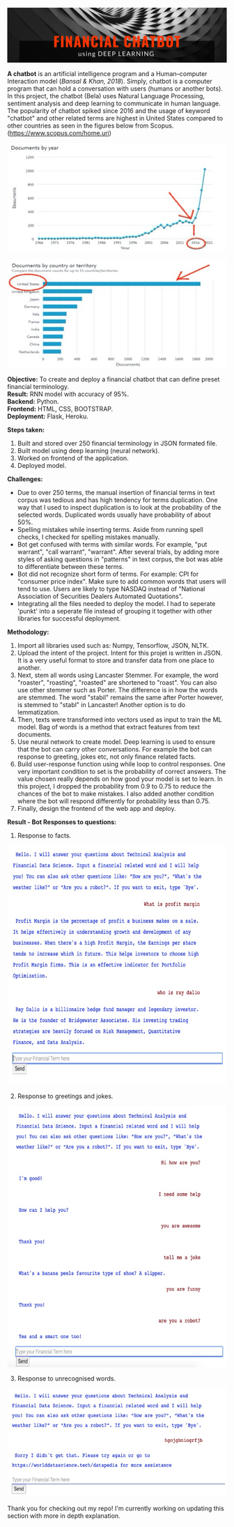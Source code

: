 ![Title](https://github.com/Hafizah/Financial-Chatbot-Model-Deployment-Using-Deep-Learning/blob/main/result%20images/Title.png)

**A chatbot** is an artificial intelligence program and a Human–computer Interaction model (*Bansal & Khan, 2018*). Simply, chatbot is a computer program that can hold a conversation with users (humans or another bots). In this project, the chatbot (Bela) uses Natural Language Processing, sentiment analysis and deep learning to communicate in human language. The popularity of chatbot spiked since 2016 and the usage of keyword "chatbot" and other related terms are highest in United States compared to other countries as seen in the figures below from Scopus. (https://www.scopus.com/home.uri)

<p align="center">
  <img width="600" height="250" src="https://github.com/Hafizah/Financial-Chatbot-Model-Deployment-Using-Deep-Learning/blob/main/result%20images/Year_.jpg">
</p>

<p align="center">
  <img width="600" height="250" src="https://github.com/Hafizah/Financial-Chatbot-Model-Deployment-Using-Deep-Learning/blob/main/result%20images/Country_.jpg">
</p>

**Objective:** To create and deploy a financial chatbot that can define preset financial terminology. <br>
**Result:** RNN model with accuracy of 95%.<br>
**Backend:** Python. <br>
**Frontend:** HTML, CSS, BOOTSTRAP. <br>
**Deployment:** Flask, Heroku. <br>

**Steps taken:**
1. Built and stored over 250 financial terminology in JSON formated file.
2. Built model using deep learning (neural network).
3. Worked on frontend of the application.
4. Deployed model.

**Challenges:**
- Due to over 250 terms, the manual insertion of financial terms in text corpus was tedious and has high tendency for terms duplication. One way that I used to inspect duplication is to look at the probability of the selected words. Duplicated words usually have probability of about 50%. 
- Spelling mistakes while inserting terms. Aside from running spell checks, I checked for spelling mistakes manually.
- Bot get confused with terms with similar words. For example, "put warrant", "call warrant", "warrant". After several trials, by adding more styles of asking questions in "patterns" in text corpus, the bot was able to differentiate between these terms.
- Bot did not recognize short form of terms. For example: CPI for "consumer price index". Make sure to add common words that users will tend to use. Users are likely to type NASDAQ instead of "National Association of Securities Dealers Automated Quotations". 
- Integrating all the files needed to deploy the model. I had to seperate 'punkt' into a seperate file instead of grouping it together with other libraries for successful deployment.

**Methodology:**
1. Import all libraries used such as: Numpy, Tensorflow, JSON, NLTK.
2. Upload the intent of the project. Intent for this projet is written in JSON. It is a very useful format to store and transfer data from one place to another.
3. Next, stem all words using Lancaster Stemmer. For example, the word "roaster", "roasting", "roasted" are shortened to "roast". You can also use other stemmer such as Porter. The difference is in how the words are stemmed. The word "stabil" remains the same after Porter however, is stemmed to "stabl" in Lancaster! Another option is to do lemmatization. 
4. Then, texts were transformed into vectors used as input to train the ML model. Bag of words is a method that extract features from text documents. 
5. Use neural network to create model. Deep learning is used to ensure that the bot can carry other conversations. For example the bot can response to greeting, jokes etc, not only finance related facts.
6. Build user-response function using while loop to control responses. One very important condition to set is the probability of correct answers. The value chosen really depends on how good your model is set to learn. In this project, I dropped the probability from 0.9 to 0.75 to reduce the chances of the bot to make mistakes. I also added another condition where the bot will respond differently for probability less than 0.75.
7. Finally, design the frontend of the web app and deploy.

**Result - Bot Responses to questions:**

1. Response to facts.
<p align="center">
  <img width="780" height="550" src="https://github.com/Hafizah/Financial-Chatbot-Model-Deployment-Using-Deep-Learning/blob/main/result%20images/Facts.jpg">
</p>

2. Response to greetings and jokes.
<p align="center">
  <img width="780" height="600" src="https://github.com/Hafizah/Financial-Chatbot-Model-Deployment-Using-Deep-Learning/blob/main/result%20images/greeting%20and%20jokes.jpg">
</p>

3. Response to unrecognised words.
<p align="center">
  <img width="600" height="250" src="https://github.com/Hafizah/Financial-Chatbot-Model-Deployment-Using-Deep-Learning/blob/main/result%20images/Wrong%20words.jpg">
</p>

Thank you for checking out my repo! I'm currently working on updating this section with more in depth explanation. 
